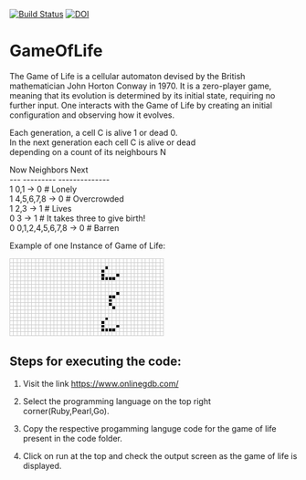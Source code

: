 [![Build Status](https://travis-ci.com/ushvarma/GameOfLife.svg?token=FyXyady7mYxUKsbL9qay&branch=master)](https://travis-ci.com/ushvarma/GameOfLife)
[![DOI](https://zenodo.org/badge/289390099.svg)](https://zenodo.org/badge/latestdoi/289390099)


# GameOfLife
The Game of Life is a cellular automaton devised by the British mathematician John Horton Conway in 1970. It is a zero-player game, meaning that its evolution is determined by its initial state, requiring no further input. One interacts with the Game of Life by creating an initial configuration and observing how it evolves.

Each generation, a cell C is alive 1 or dead 0.\
In the next generation each cell C is alive or dead \
depending on a count of its neighbours N

Now     Neighbors               Next\
---     ---------              --------------\
1       0,1               ->    0  # Lonely\
1       4,5,6,7,8         ->    0  # Overcrowded\
1       2,3               ->    1  # Lives\
0       3                 ->    1  # It takes three to give birth!\
0       0,1,2,4,5,6,7,8   ->    0  # Barren

Example of one Instance of Game of Life:

![](ZRY1IlT.gif)


## Steps for executing the code:

1. Visit the link https://www.onlinegdb.com/

2. Select the programming language on the top right corner(Ruby,Pearl,Go).

3. Copy the respective progamming languge code for the game of life present in the code folder.

4. Click on run at the top and check the output screen as the game of life is displayed.
